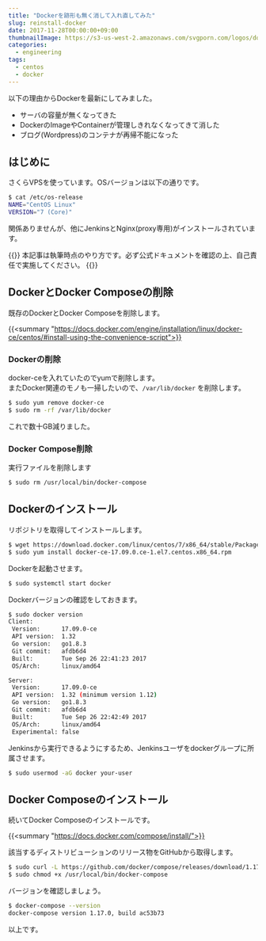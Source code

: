 ```yaml
---
title: "Dockerを跡形も無く消して入れ直してみた"
slug: reinstall-docker
date: 2017-11-28T00:00:00+09:00
thumbnailImage: https://s3-us-west-2.amazonaws.com/svgporn.com/logos/docker.svg
categories:
  - engineering
tags:
  - centos
  - docker
---
```


以下の理由からDockerを最新にしてみました。

* サーバの容量が無くなってきた
* DockerのImageやContainerが管理しきれなくなってきて消した
* ブログ(Wordpress)のコンテナが再帰不能になった

<!--more-->

<!--toc-->


はじめに
--------

さくらVPSを使っています。OSバージョンは以下の通りです。

```sh
$ cat /etc/os-release
NAME="CentOS Linux"
VERSION="7 (Core)"
```

関係ありませんが、他にJenkinsとNginx(proxy専用)がインストールされています。

{{<alert danger>}}
本記事は執筆時点のやり方です。必ず公式ドキュメントを確認の上、自己責任で実施してください。
{{</alert>}}


DockerとDocker Composeの削除
----------------------------

既存のDockerとDocker Composeを削除します。

{{<summary "https://docs.docker.com/engine/installation/linux/docker-ce/centos/#install-using-the-convenience-script">}}


### Dockerの削除

docker-ceを入れていたのでyumで削除します。  
またDocker関連のモノも一掃したいので、`/var/lib/docker` を削除します。

```sh
$ sudo yum remove docker-ce
$ sudo rm -rf /var/lib/docker
```

これで数十GB減りました。


### Docker Compose削除

実行ファイルを削除します

```sh
$ sudo rm /usr/local/bin/docker-compose
```


Dockerのインストール
--------------------

リポジトリを取得してインストールします。

```sh
$ wget https://download.docker.com/linux/centos/7/x86_64/stable/Packages/docker-ce-17.09.0.ce-1.el7.centos.x86_64.rpm
$ sudo yum install docker-ce-17.09.0.ce-1.el7.centos.x86_64.rpm
```

Dockerを起動させます。

```sh
$ sudo systemctl start docker
```

Dockerバージョンの確認をしておきます。

```sh
$ sudo docker version
Client:
 Version:      17.09.0-ce
 API version:  1.32
 Go version:   go1.8.3
 Git commit:   afdb6d4
 Built:        Tue Sep 26 22:41:23 2017
 OS/Arch:      linux/amd64

Server:
 Version:      17.09.0-ce
 API version:  1.32 (minimum version 1.12)
 Go version:   go1.8.3
 Git commit:   afdb6d4
 Built:        Tue Sep 26 22:42:49 2017
 OS/Arch:      linux/amd64
 Experimental: false
```

Jenkinsから実行できるようにするため、Jenkinsユーザをdockerグループに所属させます。

```sh
$ sudo usermod -aG docker your-user
```


Docker Composeのインストール
----------------------------

続いてDocker Composeのインストールです。

{{<summary "https://docs.docker.com/compose/install/">}}

該当するディストリビューションのリリース物をGitHubから取得します。

```sh
$ sudo curl -L https://github.com/docker/compose/releases/download/1.17.0/docker-compose-`uname -s`-`uname -m` -o /usr/local/bin/docker-compose
$ sudo chmod +x /usr/local/bin/docker-compose
```

バージョンを確認しましょう。

```sh
$ docker-compose --version
docker-compose version 1.17.0, build ac53b73
```


以上です。
